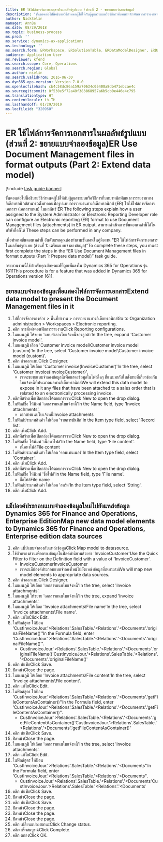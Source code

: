 ```yaml
---
title: ER ใช้ไฟล์การจัดการเอกสารในผลลัพธ์รูปแบบ (ส่วนที่ 2 - ขยายแบบจำลองข้อมูล)
description: 'ขั้นตอนต่อไปนี้อธิบายวิธีกำหนดผู้ใช้ให้กับผู้ดูแลระบบหรือวิธีการที่บทบาทนักพัฒนาการรายงานทางอิเล็กทรอนิกส์สามารถตั้งค่าคอนฟิกรูปแบบการรายงานทางอิเล็กทรอนิกส์ (ER) ให้ใช้ไฟล์การจัดการเอกสาร (เอกสารแนบ) ในผลลัพธ์ ER '
author: NickSelin
manager: AnnBe
ms.date: 08/29/2018
ms.topic: business-process
ms.prod: ''
ms.service: dynamics-ax-applications
ms.technology: ''
ms.search.form: ERWorkspace, ERSolutionTable, ERDataModelDesigner, ERDataModelContentsItemCreationDialog, ERModelMappingTable, ERModelMappingDesigner, ERExpressionDesignerFormula
audience: Application User
ms.reviewer: kfend
ms.search.scope: Core, Operations
ms.search.region: Global
ms.author: nselin
ms.search.validFrom: 2016-06-30
ms.dyn365.ops.version: Version 7.0.0
ms.openlocfilehash: cb4c58dc86a159a70634c05408a8db471ebcae4c
ms.sourcegitcommit: 0f530e5f72a40f383868957a6b5cb0e446e4c795
ms.translationtype: HT
ms.contentlocale: th-TH
ms.lasthandoff: 01/29/2019
ms.locfileid: "320960"
---
```

# <a name="er-use-document-management-files-in-format-outputs-part-2-extend-data-model"></a><span data-ttu-id="50f75-103">ER ใช้ไฟล์การจัดการเอกสารในผลลัพธ์รูปแบบ (ส่วนที่ 2: ขยายแบบจำลองข้อมูล)</span><span class="sxs-lookup"><span data-stu-id="50f75-103">ER Use Document Management files in format outputs (Part 2: Extend data model)</span></span>

[!include [task guide banner](../../includes/task-guide-banner.md)]

<span data-ttu-id="50f75-104">ขั้นตอนต่อไปนี้อธิบายวิธีกำหนดผู้ใช้ให้กับผู้ดูแลระบบหรือวิธีการที่บทบาทนักพัฒนาการรายงานทางอิเล็กทรอนิกส์สามารถตั้งค่าคอนฟิกรูปแบบการรายงานทางอิเล็กทรอนิกส์ (ER) ให้ใช้ไฟล์การจัดการเอกสาร (เอกสารแนบ) ในผลลัพธ์ ER </span><span class="sxs-lookup"><span data-stu-id="50f75-104">The following steps explain how a user assigned to the System Administrator or Electronic Reporting Developer role can configure an Electronic reporting (ER) format to use Document Management files (attachments) in ER output.</span></span> <span data-ttu-id="50f75-105">สามารถดำเนินการขั้นตอนเหล่านี้ได้ในบริษัทใดก็ได้ </span><span class="sxs-lookup"><span data-stu-id="50f75-105">These steps can be performed in any company.</span></span>

<span data-ttu-id="50f75-106">เพื่อทำตามขั้นตอนเหล่านี้ อันดับแรกคุณต้องทำตามขั้นตอนในคู่มืองาน "ER ใช้ไฟล์การจัดการเอกสารในผลลัพธ์รูปแบบ (ส่วนที่ 1: เตรียมแบบจำลองข้อมูล)"</span><span class="sxs-lookup"><span data-stu-id="50f75-106">To complete these steps, you must first complete the steps in the “ER Use Document Management files in format outputs (Part 1: Prepare data model)” task guide.</span></span>

<span data-ttu-id="50f75-107">กระบวนงานนี้ใช้สำหรับคุณลักษณะทั้ที่ถูกเพิ่มลงใน Dynamics 365 for Operations รุ่น 1611</span><span class="sxs-lookup"><span data-stu-id="50f75-107">This procedure is for a feature that was added in Dynamics 365 for Operations version 1611.</span></span>


## <a name="extend-data-model-to-present-the-document-management-files-in-it"></a><span data-ttu-id="50f75-108">ขยายแบบจำลองข้อมูลเพื่อแสดงไฟล์การจัดการเอกสาร</span><span class="sxs-lookup"><span data-stu-id="50f75-108">Extend data model to present the Document Management files in it</span></span>
1. <span data-ttu-id="50f75-109">ไปที่การจัดการองค์กร > พื้นที่ทำงาน > การรายงานทางอิเล็กทรอนิกส์</span><span class="sxs-lookup"><span data-stu-id="50f75-109">Go to Organization administration > Workspaces > Electronic reporting.</span></span>
2. <span data-ttu-id="50f75-110">คลิก การตั้งค่าคอนฟิกการรายงาน</span><span class="sxs-lookup"><span data-stu-id="50f75-110">Click Reporting configurations.</span></span>
3. <span data-ttu-id="50f75-111">ในแผนภูมิ ให้ขยาย 'แบบจำลองใบแจ้งหนี้ของลูกค้า'</span><span class="sxs-lookup"><span data-stu-id="50f75-111">In the tree, expand 'Customer invoice model'.</span></span>
4. <span data-ttu-id="50f75-112">ในแผนภูมิ เลือก 'Customer invoice model\Customer invoice model (custom)'</span><span class="sxs-lookup"><span data-stu-id="50f75-112">In the tree, select 'Customer invoice model\Customer invoice model (custom)'.</span></span>
5. <span data-ttu-id="50f75-113">คลิก ตัวออกแบบ</span><span class="sxs-lookup"><span data-stu-id="50f75-113">Click Designer.</span></span>
6. <span data-ttu-id="50f75-114">ในแผนภูมิ ให้เลือก 'Customer invoice(InvoiceCustomer)'</span><span class="sxs-lookup"><span data-stu-id="50f75-114">In the tree, select 'Customer invoice(InvoiceCustomer)'.</span></span>
    * <span data-ttu-id="50f75-115">เราจะขยายแบบจำลองข้อมูลนี้เพื่อแสดงข้อมูลในไฟล์ใดๆ ที่แนบมากับใบสั่งขายที่เกี่ยวข้องกับใบแจ้งหนี้ที่ประมวลผลทางอิเล็กทรอนิกส์</span><span class="sxs-lookup"><span data-stu-id="50f75-115">We will extend this data model to expose in it any files that have been attached to a sales order that is related to an electronically processing invoice.</span></span>  
7. <span data-ttu-id="50f75-116">คลิกที่สร้างเพื่อเปิดกล่องโต้ตอบการวาง</span><span class="sxs-lookup"><span data-stu-id="50f75-116">Click New to open the drop dialog.</span></span>
8. <span data-ttu-id="50f75-117">ในฟิลด์ชื่อ ให้พิมพ์ 'เอกสารแนบใบแจ้งหนี้'</span><span class="sxs-lookup"><span data-stu-id="50f75-117">In the Name field, type 'Invoice attachments'.</span></span>
    * <span data-ttu-id="50f75-118">เอกสารแนบใบแจ้งหนี้</span><span class="sxs-lookup"><span data-stu-id="50f75-118">Invoice attachments</span></span>  
9. <span data-ttu-id="50f75-119">ในฟิลด์ประเภทสินค้า ให้เลือก 'รายการบันทึก'</span><span class="sxs-lookup"><span data-stu-id="50f75-119">In the Item type field, select 'Record list'.</span></span>
10. <span data-ttu-id="50f75-120">คลิก เพิ่ม</span><span class="sxs-lookup"><span data-stu-id="50f75-120">Click Add.</span></span>
11. <span data-ttu-id="50f75-121">คลิกที่สร้างเพื่อเปิดกล่องโต้ตอบการวาง</span><span class="sxs-lookup"><span data-stu-id="50f75-121">Click New to open the drop dialog.</span></span>
12. <span data-ttu-id="50f75-122">ในฟิลด์ชื่อ ให้พิมพ์ 'เนื้อหาไฟล์'</span><span class="sxs-lookup"><span data-stu-id="50f75-122">In the Name field, type 'File content'.</span></span>
    * <span data-ttu-id="50f75-123">เนื้อหาไฟล์</span><span class="sxs-lookup"><span data-stu-id="50f75-123">File content</span></span>  
13. <span data-ttu-id="50f75-124">ในฟิลด์ประเภทสินค้า ให้เลือก 'คอนเทนเนอร์'</span><span class="sxs-lookup"><span data-stu-id="50f75-124">In the Item type field, select 'Container'.</span></span>
14. <span data-ttu-id="50f75-125">คลิก เพิ่ม</span><span class="sxs-lookup"><span data-stu-id="50f75-125">Click Add.</span></span>
15. <span data-ttu-id="50f75-126">คลิกที่สร้างเพื่อเปิดกล่องโต้ตอบการวาง</span><span class="sxs-lookup"><span data-stu-id="50f75-126">Click New to open the drop dialog.</span></span>
16. <span data-ttu-id="50f75-127">ในฟิลด์ชื่อ ให้พิมพ์ 'ชื่อไฟล์'</span><span class="sxs-lookup"><span data-stu-id="50f75-127">In the Name field, type 'File name'.</span></span>
    * <span data-ttu-id="50f75-128">ชื่อไฟล์</span><span class="sxs-lookup"><span data-stu-id="50f75-128">File name</span></span>  
17. <span data-ttu-id="50f75-129">ในฟิลด์ประเภทสินค้า ให้เลือก 'สตริง'</span><span class="sxs-lookup"><span data-stu-id="50f75-129">In the Item type field, select 'String'.</span></span>
18. <span data-ttu-id="50f75-130">คลิก เพิ่ม</span><span class="sxs-lookup"><span data-stu-id="50f75-130">Click Add.</span></span>

## <a name="map-new-data-model-elements-to-dynamics-365-for-finance-and-operations-enterprise-edition-data-sources"></a><span data-ttu-id="50f75-131">แม็ปองค์ประกอบแบบจำลองข้อมูลใหม่ไปยังแหล่งข้อมูล Dynamics 365 for Finance and Operations, Enterprise Edition</span><span class="sxs-lookup"><span data-stu-id="50f75-131">Map new data model elements to Dynamics 365 for Finance and Operations, Enterprise edition data sources</span></span>
1. <span data-ttu-id="50f75-132">คลิก แม็ปแบบจำลองกับแหล่งข้อมูล</span><span class="sxs-lookup"><span data-stu-id="50f75-132">Click Map model to datasource.</span></span>
2. <span data-ttu-id="50f75-133">ใช้ตัวกรองด่วนเพื่อกรองข้อมูลในฟิลด์คำนิยามด้วยค่า 'InvoiceCustomer'</span><span class="sxs-lookup"><span data-stu-id="50f75-133">Use the Quick Filter to filter on the Definition field with a value of 'InvoiceCustomer'.</span></span>
    * <span data-ttu-id="50f75-134">InvoiceCustomer</span><span class="sxs-lookup"><span data-stu-id="50f75-134">InvoiceCustomer</span></span>  
    * <span data-ttu-id="50f75-135">เราจะแม็ปองค์ประกอบแบบจำลองใหม่ไปยังแหล่งข้อมูลที่เหมาะสม</span><span class="sxs-lookup"><span data-stu-id="50f75-135">We will map new model elements to appropriate data sources.</span></span>  
3. <span data-ttu-id="50f75-136">คลิก ตัวออกแบบ</span><span class="sxs-lookup"><span data-stu-id="50f75-136">Click Designer.</span></span>
4. <span data-ttu-id="50f75-137">ในแผนภูมิ ให้เลือก 'เอกสารแนบใบแจ้งหนี้'</span><span class="sxs-lookup"><span data-stu-id="50f75-137">In the tree, select 'Invoice attachments'.</span></span>
5. <span data-ttu-id="50f75-138">ในแผนภูมิ ให้ขยาย 'เอกสารแนบใบแจ้งหนี้'</span><span class="sxs-lookup"><span data-stu-id="50f75-138">In the tree, expand 'Invoice attachments'.</span></span>
6. <span data-ttu-id="50f75-139">ในแผนภูมิ ให้เลือก 'Invoice attachments\File name'</span><span class="sxs-lookup"><span data-stu-id="50f75-139">In the tree, select 'Invoice attachments\File name'.</span></span>
7. <span data-ttu-id="50f75-140">คลิก แก้ไข</span><span class="sxs-lookup"><span data-stu-id="50f75-140">Click Edit.</span></span>
8. <span data-ttu-id="50f75-141">ในฟิลด์สูตร ให้ป้อน 'CustInvoiceJour.'>Relations'.SalesTable.'<Relations'.'<Documents'.'originalFileName()''</span><span class="sxs-lookup"><span data-stu-id="50f75-141">In the Formula field, enter 'CustInvoiceJour.'>Relations'.SalesTable.'<Relations'.'<Documents'.'originalFileName()''.</span></span>
    * <span data-ttu-id="50f75-142">CustInvoiceJour.'>Relations'.SalesTable.'<Relations'.'<Documents'.'originalFileName()'</span><span class="sxs-lookup"><span data-stu-id="50f75-142">CustInvoiceJour.'>Relations'.SalesTable.'<Relations'.'<Documents'.'originalFileName()'</span></span>  
9. <span data-ttu-id="50f75-143">คลิก บันทึก</span><span class="sxs-lookup"><span data-stu-id="50f75-143">Click Save.</span></span>
10. <span data-ttu-id="50f75-144">ปิดหน้า</span><span class="sxs-lookup"><span data-stu-id="50f75-144">Close the page.</span></span>
11. <span data-ttu-id="50f75-145">ในแผนภูมิ ให้เลือก 'Invoice attachments\File content'</span><span class="sxs-lookup"><span data-stu-id="50f75-145">In the tree, select 'Invoice attachments\File content'.</span></span>
12. <span data-ttu-id="50f75-146">คลิก แก้ไข</span><span class="sxs-lookup"><span data-stu-id="50f75-146">Click Edit.</span></span>
13. <span data-ttu-id="50f75-147">ในฟิลด์สูตร ให้ป้อน 'CustInvoiceJour.'>Relations'.SalesTable.'<Relations'.'<Documents'.'getFileContentAsContainer()''</span><span class="sxs-lookup"><span data-stu-id="50f75-147">In the Formula field, enter 'CustInvoiceJour.'>Relations'.SalesTable.'<Relations'.'<Documents'.'getFileContentAsContainer()''.</span></span>
    * <span data-ttu-id="50f75-148">CustInvoiceJour.'>Relations'.SalesTable.'<Relations'.'<Documents'.'getFileContentAsContainer()'</span><span class="sxs-lookup"><span data-stu-id="50f75-148">CustInvoiceJour.'>Relations'.SalesTable.'<Relations'.'<Documents'.'getFileContentAsContainer()'</span></span>  
14. <span data-ttu-id="50f75-149">คลิก บันทึก</span><span class="sxs-lookup"><span data-stu-id="50f75-149">Click Save.</span></span>
15. <span data-ttu-id="50f75-150">ปิดหน้า</span><span class="sxs-lookup"><span data-stu-id="50f75-150">Close the page.</span></span>
16. <span data-ttu-id="50f75-151">ในแผนภูมิ ให้เลือก 'เอกสารแนบใบแจ้งหนี้'</span><span class="sxs-lookup"><span data-stu-id="50f75-151">In the tree, select 'Invoice attachments'.</span></span>
17. <span data-ttu-id="50f75-152">คลิก แก้ไข</span><span class="sxs-lookup"><span data-stu-id="50f75-152">Click Edit.</span></span>
18. <span data-ttu-id="50f75-153">ในฟิลด์สูตร ให้ป้อน 'CustInvoiceJour.'>Relations'.SalesTable.'<Relations'.'<Documents''</span><span class="sxs-lookup"><span data-stu-id="50f75-153">In the Formula field, enter 'CustInvoiceJour.'>Relations'.SalesTable.'<Relations'.'<Documents''.</span></span>
    * <span data-ttu-id="50f75-154">CustInvoiceJour.'>Relations'.SalesTable.'<Relations'.'<Documents'</span><span class="sxs-lookup"><span data-stu-id="50f75-154">CustInvoiceJour.'>Relations'.SalesTable.'<Relations'.'<Documents'</span></span>  
19. <span data-ttu-id="50f75-155">คลิก บันทึก</span><span class="sxs-lookup"><span data-stu-id="50f75-155">Click Save.</span></span>
20. <span data-ttu-id="50f75-156">ปิดหน้า</span><span class="sxs-lookup"><span data-stu-id="50f75-156">Close the page.</span></span>
21. <span data-ttu-id="50f75-157">คลิก บันทึก</span><span class="sxs-lookup"><span data-stu-id="50f75-157">Click Save.</span></span>
22. <span data-ttu-id="50f75-158">ปิดหน้า</span><span class="sxs-lookup"><span data-stu-id="50f75-158">Close the page.</span></span>
23. <span data-ttu-id="50f75-159">ปิดหน้า</span><span class="sxs-lookup"><span data-stu-id="50f75-159">Close the page.</span></span>
24. <span data-ttu-id="50f75-160">ปิดหน้า</span><span class="sxs-lookup"><span data-stu-id="50f75-160">Close the page.</span></span>
25. <span data-ttu-id="50f75-161">คลิก เปลี่ยนแปลงสถานะ</span><span class="sxs-lookup"><span data-stu-id="50f75-161">Click Change status.</span></span>
26. <span data-ttu-id="50f75-162">คลิกเสร็จสมบูรณ์</span><span class="sxs-lookup"><span data-stu-id="50f75-162">Click Complete.</span></span>
27. <span data-ttu-id="50f75-163">คลิก ตกลง</span><span class="sxs-lookup"><span data-stu-id="50f75-163">Click OK.</span></span>

